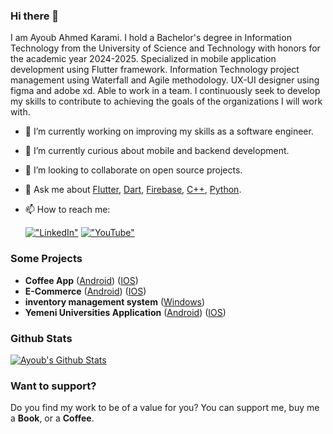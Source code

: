 ### Hi there 👋

I am Ayoub Ahmed Karami. I hold a Bachelor's degree in Information Technology from the University of Science and Technology with honors for the academic year 2024-2025.
Specialized in mobile application development using Flutter framework. Information Technology project management using Waterfall and Agile methodology.
UX-UI designer using figma and adobe xd. Able to work in a team.
I continuously seek to develop my skills to contribute to achieving the goals of the organizations I will work with.


- 🔭 I’m currently working on improving my skills as a software engineer.
- 🌱 I’m currently curious about mobile and backend development.
- 👯 I’m looking to collaborate on open source projects.
- 💬 Ask me about [Flutter](https://flutter.dev), [Dart](https://dart.dev), [Firebase](https://firebase.google.com/), [C++](https://www.cplusplus.com/), [Python](https://www.python.org/).
- 📫 How to reach me:


  [!["LinkedIn"](https://img.shields.io/badge/LinkedIn-blue?style=flat&logo=linkedin&labelColor=blue)](https://www.linkedin.com/in/ayoub-karami-43807b314)
  [!["YouTube"](https://img.shields.io/youtube/channel/subscribers/UCMQeTJFwpvbeXjLPrd9_eQw?label=AyoubKarami&style=social)]((https://youtube.com/@ayoubkraamui4634?feature=shared))

### Some Projects
- **Coffee App** ([Android]([https://play.google.com/store/apps/details?id=co.megatrust.jobs](https://github.com/Ayoub-kraamui/coffee-app.git))) ([IOS]([https://apps.apple.com/us/app/megatrust-jobs/id1547002894](https://github.com/Ayoub-kraamui/coffee-app.git)))
- **E-Commerce** ([Android]([https://play.google.com/store/apps/details?id=net.megatrust.megaschoolingprod](https://github.com/Ayoub-kraamui/app_ecommerce.git))) ([IOS]([https://apps.apple.com/app/id1610527915](https://github.com/Ayoub-kraamui/app_ecommerce.git)))
- **inventory management system** ([Windows](https://github.com/Ayoub-kraamui/inventory_management_system.git))
- **Yemeni Universities Application** ([Android](https://github.com/Ayoub-kraamui/universitys_yemen.git)) ([IOS]([https://apps.apple.com/us/app/mega-books/id1596646061](https://github.com/Ayoub-kraamui/universitys_yemen.git)))

### Github Stats
[![Ayoub's Github Stats](https://github-readme-stats.vercel.app/api?username=Ayoub-kraamui&count_private=true&theme=default&show_icons=true&&title_color=fff&icon_color=79ff97&text_color=9f9f9f&bg_color=151515)](https://github.com/tarekalabd)

### Want to support?
 
Do you find my work to be of a value for you?
You can support me, buy me a **Book**, or a **Coffee**.
